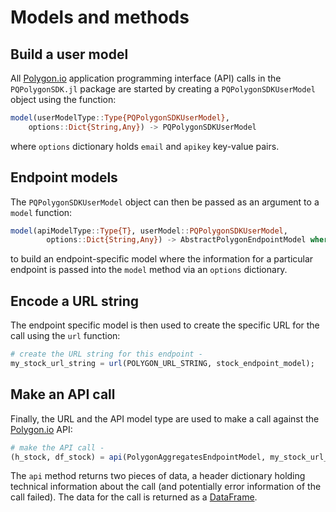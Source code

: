 # Models and methods

## Build a user model
All [Polygon.io](https://polygon.io) application programming interface (API) calls in the `PQPolygonSDK.jl` package are started by creating a `PQPolygonSDKUserModel` object using the function:

```julia    
model(userModelType::Type{PQPolygonSDKUserModel}, 
    options::Dict{String,Any}) -> PQPolygonSDKUserModel
```
where `options` dictionary holds `email` and `apikey` key-value pairs. 

## Endpoint models
The `PQPolygonSDKUserModel` object can then be passed as an argument to a `model` function:

```julia
model(apiModelType::Type{T}, userModel::PQPolygonSDKUserModel, 
        options::Dict{String,Any}) -> AbstractPolygonEndpointModel where T<:AbstractPolygonEndpointModel
```

to build an endpoint-specific model where the information for a particular endpoint is passed into the `model` method via an `options` dictionary.

## Encode a URL string 
The endpoint specific model is then used to create the specific URL for the call using the `url` function: 

```julia
# create the URL string for this endpoint -
my_stock_url_string = url(POLYGON_URL_STRING, stock_endpoint_model);
```

## Make an API call 
Finally, the URL and the API model type are used to make a call against the 
[Polygon.io](https://polygon.io) API:
```julia
# make the API call -
(h_stock, df_stock) = api(PolygonAggregatesEndpointModel, my_stock_url_string);
```
The `api` method returns two pieces of data, a header dictionary holding technical information about the call (and potentially error information of the call failed). The data for the call is returned as a [DataFrame](https://dataframes.juliadata.org/stable/). 
